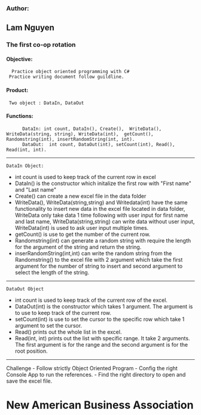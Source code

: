 ### Author:
 ## Lam Nguyen
 ### The first co-op rotation 
 #### Objective:
 	  Practice object oriented programming with C#
  	 Practice writing document follow guildline.
 #### Product:
  	 Two object : DataIn, DataOut
#### Functions:
	      DataIn: int count, DataIn(), Create(),  WriteData(), WriteData(string, string), WriteData(int),  getCount(), Randomstring(int), insertRandomString(int, int).
	      DataOut:  int count, DataOut(int), setCount(int), Read(), Read(int, int).
----------------------
	DataIn Object: 
 - int count is used to keep track of the current row in excel
 - DataIn() is the constructor which initalize the first row with "First name" and "Last name"
 - Create() can create a new excel file in the data folder
 - WriteData(), WriteData(string,string) and Writedata(int) have the same functionality to insert new data in the excel file located in data folder, WriteData only take data 1 time following with user input for first name and last name, WriteData(string,string) can write data without user input, WriteData(int) is used to ask user input multiple times.
 - getCount() is use to get the number of the current row.
 - Randomstring(int) can generate a random string with require the length for the argument of the string and return the string.
 - inserRandomString(int,int) can write the random string from the Randomstring() to the excel file with 2 argument  which take the first argument for the number of string to insert and second argument to select the length of the string.
 ---------------
 	DataOut Object
-  int count is used to keep track of the current row of the excel.
- DataOut(int) is the constructor which takes 1 argument. The argument is to use to keep track of the current row.
- setCount(int) is use to set the cursor to the specific row which take 1 argument to set the cursor.
- Read()  prints out the whole list in the excel.
- Read(int, int) prints out the list with specific range. It take 2 arguments. The first argument is for the range and the second argument is for the root position.
----------------
   Challenge
    - Follow strictly Object Oriented Program
    - Config the right Console App to run the references.
    - Find the right directory to open and save the excel file.
# New American Business Association

